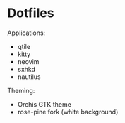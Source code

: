 # Dotfiles

Applications:
* qtile
* kitty
* neovim
* sxhkd
* nautilus

Theming:
* Orchis GTK theme
* rose-pine fork (white background)


